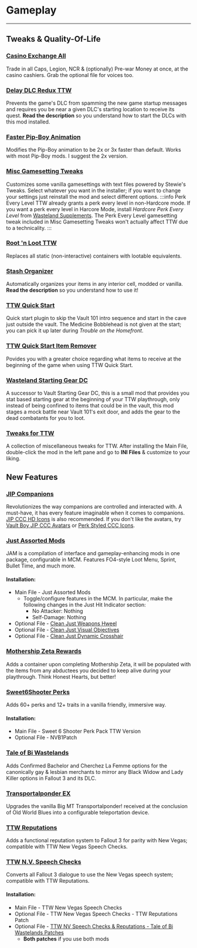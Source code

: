 ﻿# Gameplay
---
## Tweaks & Quality-Of-Life
### [Casino Exchange All](https://www.nexusmods.com/newvegas/mods/35701)
Trade in all Caps, Legion, NCR & (optionally) Pre-war Money at once, at the casino cashiers. Grab the optional file for voices too.
### [Delay DLC Redux TTW](https://www.nexusmods.com/newvegas/mods/75851)
Prevents the game's DLC from spamming the new game startup messages and requires you be near a given DLC's starting location to receive its quest. **Read the description** so you understand how to start the DLCs with this mod installed.
### [Faster Pip-Boy Animation](https://www.nexusmods.com/newvegas/mods/67761)
Modifies the Pip-Boy animation to be 2x or 3x faster than default. Works with most Pip-Boy mods. I suggest the 2x version.
### [Misc Gamesetting Tweaks](https://www.nexusmods.com/newvegas/mods/72983)
Customizes some vanilla gamesettings with text files powered by Stewie's Tweaks. Select whatever you want in the installer; if you want to change your settings just reinstall the mod and select different options.
:::info Perk Every Level
TTW already grants a perk every level in non-Hardcore mode. If you want a perk every level in Harcore Mode, install _Hardcore Perk Every Level_ from [Wasteland Supplements](https://www.nexusmods.com/newvegas/mods/79005). The Perk Every Level gamesetting tweak included in Misc Gamesetting Tweaks won't actually affect TTW due to a technicality.
:::
### [Root 'n Loot TTW](https://www.nexusmods.com/newvegas/mods/59378)
Replaces all static (non-interactive) containers with lootable equivalents.
### [Stash Organizer](https://eddoursul.win/mods/stash-organizer)
Automatically organizes your items in any interior cell, modded or vanilla. **Read the description** so you understand how to use it!
### [TTW Quick Start](https://www.nexusmods.com/newvegas/mods/65937)
Quick start plugin to skip the Vault 101 intro sequence and start in the cave just outside the vault. The Medicine Bobblehead is not given at the start; you can pick it up later during _Trouble on the Homefront_.
### [TTW Quick Start Item Remover](https://www.nexusmods.com/newvegas/mods/75832)
Povides you with a greater choice regarding what items to receive at the beginning of the game when using TTW Quick Start.
### [Wasteland Starting Gear DC](https://www.nexusmods.com/newvegas/mods/75789)
A successor to Vault Starting Gear DC, this is a small mod that provides you stat based starting gear at the beginning of your TTW playthrough, only instead of being confined to items that could be in the vault, this mod stages a mock battle near Vault 101's exit door, and adds the gear to the dead combatants for you to loot.
### [Tweaks for TTW](https://www.nexusmods.com/newvegas/mods/77934)
A collection of miscellaneous tweaks for TTW. After installing the Main File, double-click the mod in the left pane and go to **INI Files** & customize to your liking.
## New Features
### [JIP Companions](https://www.nexusmods.com/newvegas/mods/50468)
Revolutionizes the way companions are controlled and interacted with. A must-have, it has every feature imaginable when it comes to companions. [JIP CCC HD Icons](https://www.nexusmods.com/newvegas/mods/75378) is also recommended. If you don't like the avatars, try [Vault Boy JIP CCC Avatars](https://www.nexusmods.com/newvegas/mods/67270) or [Perk Styled CCC Icons](https://www.nexusmods.com/newvegas/mods/70849).
### [Just Assorted Mods](https://www.nexusmods.com/newvegas/mods/66666)
JAM is a compilation of interface and gameplay-enhancing mods in one package, configurable in MCM. Features FO4-style Loot Menu, Sprint, Bullet Time, and much more.
#### Installation:
- Main File - Just Assorted Mods
  - Toggle/configure features in the MCM. In particular, make the following changes in the Just Hit Indicator section:
    - No Attacker: Nothing
    - Self-Damage: Nothing
- Optional File - [Clean Just Weapons Hweel](https://www.nexusmods.com/newvegas/mods/76357)
- Optional File - [Clean Just Visual Objectives](https://www.nexusmods.com/newvegas/mods/80523)
- Optional File - [Clean Just Dynamic Crosshair](https://www.nexusmods.com/newvegas/mods/81625)
### [Mothership Zeta Rewards](https://www.nexusmods.com/newvegas/mods/76001)
Adds a container upon completing Mothership Zeta, it will be populated with the items from any abductees you decided to keep alive during your playthrough. Think Honest Hearts, but better!
### [Sweet6Shooter Perks](https://www.nexusmods.com/newvegas/mods/73438)
Adds 60+ perks and 12+ traits in a vanilla friendly, immersive way.
#### Installation:
- Main File - Sweet 6 Shooter Perk Pack TTW Version
- Optional File - NVB1Patch
### [Tale of Bi Wastelands](https://www.nexusmods.com/newvegas/mods/72721)
Adds Confirmed Bachelor and Cherchez La Femme options for the canonically gay & lesbian merchants to mirror any Black Widow and Lady Killer options in Fallout 3 and its DLC.
### [Transportalponder EX](https://www.nexusmods.com/newvegas/mods/76128)
Upgrades the vanilla Big MT Transportalponder! received at the conclusion of Old World Blues into a configurable teleportation device.
### [TTW Reputations](https://www.nexusmods.com/newvegas/mods/68604)
Adds a functional reputation system to Fallout 3 for parity with New Vegas; compatible with TTW New Vegas Speech Checks.
### [TTW N.V. Speech Checks](https://www.nexusmods.com/newvegas/mods/68736)
Converts all Fallout 3 dialogue to use the New Vegas speech system; compatible with TTW Reputations.
#### Installation:
- Main File - TTW New Vegas Speech Checks
- Optional File - TTW New Vegas Speech Checks - TTW Reputations Patch
- Optional File - [TTW NV Speech Checks & Reputations - Tale of Bi Wastelands Patches](https://www.nexusmods.com/newvegas/mods/76206)
  - **Both patches** if you use both mods
